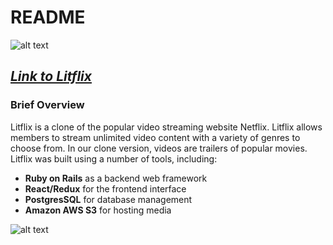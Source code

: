 # README

![alt text](https://lh3.googleusercontent.com/OBNwhlPW9i_PGgD6dgwH2bjKnbPm-j-HbkDmhaRefX80Nao0MGv8aekmTIgujBCO5LgdFPld-ml2SKsAHbYv4pZ25jYglYn-27QFYq_yM1tBuQ3MVa1QxAFQ1LmShraU4TaJgYXrvqx4vVUpq914Jbc0fq_LMVOOZPdJgZnzR5DxP413iepYkFobdfN49LZbDtVtV6eNTcrkyz_Xr_MjzAnE6KXpe4NFTU9gGbgGXg4_A0QVOKKGko25B8MCBT2Q9obmZdfKB--5chp75M1Hb6219-8K_EIsu-lJTBZ-rhhDDTBJeBlYILveV6E_nQP1h62l-j2UJuu6FED0WJRO5L7U7S1DhIFiQaUnmK5gyDRoATeV0hBJYTUWsit0Gx-4UCahIPKPzur-lOIsRNTpNtDjmk8RCol5oCnZWMmY-t8bZN1bHk-NwEkQAgPKRxV5_u3Me_oqR5i5JhL98zg6sqyf33Fh7J9liFFP1qfzWsjwz6RupURaOUzTw0MGgH3g6TCj0hpvlyK6moxYz7mvZkm_hFBHfvPdEfrh4JntxLW9lnvdjBZDG0SKDPO-gjpEDG7eXYPSUayZXjHfDlYVNN4jPqvDgHtOeNAFoKdxbK-gV0C35G28GG2AYjIjSUFCxYs9ss_43glRrxBT_UhwiKKcvQIboavku_o2h-8xExNSSylqxr3ZdPBQrH0riOpv6dbBepPwRFBVSMOlzncgh1pDTOgPgtQC37SFcdtuEBwiB9Fc=w400-h201-no "Litflix Logo")

## *[Link to Litflix](https://litflix.herokuapp.com/#/)*

### Brief Overview

Litflix is a clone of the popular video streaming website Netflix. Litflix allows members to stream unlimited video content with a variety of genres to choose from. In our clone version, videos are trailers of popular movies. Litflix was built using a number of tools, including:
* **Ruby on Rails** as a backend web framework
* **React/Redux** for the frontend interface
* **PostgresSQL** for database management
* **Amazon AWS S3** for hosting media

![alt text](https://lh3.googleusercontent.com/BaqzStXwusyp_-tL993MVhgA6gbP2pSWsvq17V70ymMMnFwFKVeya4mFwTzUwjM1iJVVjUFZlG_JBViIVY24jjENneB0UT378WcSPY4RkLmXzb8UqR_Ok5ssLXo0Kl__Fionnb2ctTXgrZne0sJKjWJpUV6vW8x8ItpBVRYjknRbTq1A6qIXcoNrLYfuQi0XyCaObs0N2fmtMRGEEia8r7qbaow81hzKEugjeQqx9gg61Ly1_yhhJDUpu1NxKzNex1I8P--1b4hpknktHHw2D5TdmfOh33lF7nVLEDoSFbtLA70p9nyGSVg6uyzYaRdK6nXsSZecAiSmc6o4iIXwc4rxtsUfmDAB1pWd7_3JYL8zZGRnAnyPKvJY8d1UuibCZQZO0cFFYZ8jIvnzS-G0M9RSfsSimrd7eTCZwmTvIvEWNGs8lIcoNdo9oJj-WvHysBQpmZ9jmVG2F9mwxGxULkxQ2VD49WwkYmU5_VD69JeCKtTi4z4ZA_zmQOkFp74QDeUYyukFgH4ffaPAnDrIB9jVUtQ8vAGslgQpN8zLKIHhYsgQRkRWYpZuiULIcq-_jj3nOyr5Mc_GGhqeKfQFqpR4Llc1Rl42JMVMjXnbNjsYJFhlwv-WN3crAxQxkoqJkxmMTHFwYkQI5aEna7Nkf1VSnNWedWwlBsdbXYEw3OWOJZtf1sk04W8=w1318-h660-no "Litflix browse page")

###
